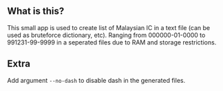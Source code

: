 ## What is this?

This small app is used to create list of Malaysian IC in a text file (can be used as bruteforce dictionary, etc). Ranging from 000000-01-0000 to 991231-99-9999 in a seperated files due to RAM and storage restrictions.

## Extra

Add argument `--no-dash` to disable dash in the generated files.
